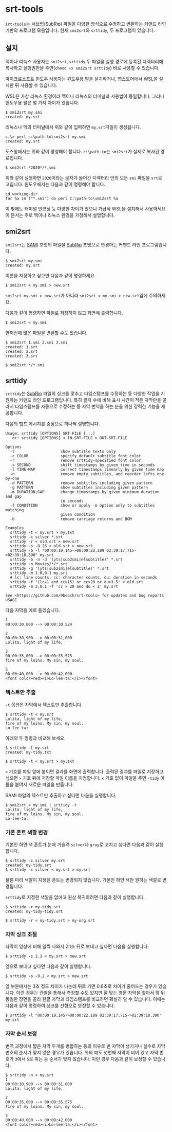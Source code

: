 # srt-tools

`srt-tools`는 서브립(SubRip) 파일을 다양한 방식으로 수정하고 변환하는 커맨드
라인 기반의 프로그램 모음입니다. 현재 `smi2srt`와 `srttidy`, 두 프로그램이
있습니다.

## 설치

맥이나 리눅스 사용자는 `smi2srt`, `srttidy` 두 파일을 실행 경로에 등록된
디렉터리에 복사하고 실행권한을 주면(`chmod +x smi2srt srttidy`) 바로 사용할
수 있습니다.

마이크로소프트 윈도우 사용자는 [윈도우용 펄](https://strawberryperl.com)을
설치하거나, 앱스토어에서 [WSL](https://apps.microsoft.com/store/detail/windows-subsystem-for-linux/9P9TQF7MRM4R?hl=en-us&gl=us)을 설치한 뒤 사용할 수 있습니다.

WSL은 가상 리눅스 환경이라 맥이나 리눅스의 터미널과 사용법이 동일합니다. 그러나
윈도우용 펄은 몇 가지 차이가 있습니다.

```
$ smi2srt my.smi
created: my.srt
```

리눅스나 맥의 터미널에서 위와 같이 입력하면 `my.srt`파일이 생성됩니다.

```
c:\> perl c:\path-to\smi2srt my.smi
created: my.srt
```

도스창에서는 위와 같이 명령해야 합니다. `c:\path-to`는 `smi2srt`가 실제로
복사된 경로입니다.

```
$ smi2srt *2020*/*.smi
```
위와 같이 실행하면 `2020`이라는 글자가 들어간 디렉터리 안의 모든 `smi` 파일을 
`srt`로 고칩니다. 윈도우에서는 다음과 같이 명령해야 합니다.

```
cd working-dir
for %a in ("*.smi") do perl C:\path-to\smi2srt %a
```
이 밖에도 터미널 인코딩 등 다양한 차이가 있으니 가급적 WSL을 설치해서
사용하세요. 이 문서는 주로 맥이나 리눅스 환경을 가정해서 설명합니다.

## smi2srt

`smi2srt`는 [SAMI](https://ko.wikipedia.org/wiki/SAMI) 포맷의 파일을 [SubRip](https://en.wikipedia.org/wiki/SubRip) 포맷으로 변경하는 커맨드 라인
프로그램입니다.

```
$ smi2srt my.smi
created: my.srt
```

이름을 지정하고 싶으면 다음과 같이 명령하세요.

```
$ smi2srt < my.smi > new.srt
```

`smi2srt my.smi > new.srt`가 아니라 `smi2srt < my.smi > new.srt`임에 주의하세요.

다음과 같이 명령하면 파일로 저장하지 않고 화면에 출력합니다.

```
$ smi2srt < my.smi
```

한꺼번에 많은 파일을 변환할 수도 있습니다.

```
$ smi2srt 1.smi 2.smi 3.smi
created: 1.srt
created: 2.srt
created: 3.srt
```

```
$ smi2srt */*.smi
```
## srttidy

`srttidy`는 [SubRip](https://en.wikipedia.org/wiki/SubRip) 파일의 싱크를 맞추고
타임스탬프를 수정하는 등 다양한 작업을 지원하는 커맨드 라인 프로그램입니다.
특히 글자 수에 비해 표시 시간이 적은 자막만을 골라서 타임스탬프를 자동으로 
수정하는 등 자막 번역을 하는 분을 위한 강력한 기능을 제공합니다.

다음의 헬프 메시지를 중심으로 하나씩 설명합니다.

```
Usage: srttidy [OPTIONS] SRT-FILE [...]
   or: srttidy [OPTIONS] < IN-SRT-FILE > OUT-SRT-FILE

Options
  -t                    show subtitle texts only
  -c COLOR              specify default subtitle font color
  -r                    remove srttidy-specified font color
  -s SECOND             shift timestamps by given time in seconds
  -l TIME-MAP           correct timestamps linearly by given time map
  -n                    remove empty subtitles, and reorder lefts one-by-one
  -d PATTERN            remove subtitles including given pattern
  -g PATTERN            show subtitles including given pattern
  -m DURATION,GAP       change timestamps by given minimum duration and gap
                        in seconds
  -f CONDITION          show or apply -m option only to subtitles matching
                        given condition
  -b                    remove carriage returns and BOM

Examples
  srttidy -t < my.srt > my.txt
  srttidy -c silver *.srt
  srttidy -r < old.srt > new.srt
  srttidy -s -8.26 < old.srt > new.srt
  srttidy -b -l "00:00:19,145->00:00:22,189 02:39:17,715->02:39:18,390" my.srt
  srttidy -b -n -d '(yts|sub2smi|elsubtitle)' *.srt
  srttidy -n Movies/*/*.srt
  srttidy -g '(yts|sub2smi|elsubtitle)' *.srt
  srttidy -m 1.0,0.1 my.srt
  # lc: line counts, cc: character counts, du: duration in seconds
  srttidy -f '(lc=1 and cc>15) or cc>20 or du>3.5' < old.srt
  srttidy -m 3,0.1 -f 'cc > 20 and du < 2' my.srt

See <https://github.com/9beach/srt-tools> for updates and bug reports
USAGE
```

다음 자막을 예로 들겠습니다.

```srt
1
00:00:30,000 --> 00:00:30,524

2
00:00:30,900 --> 00:00:31,000
Lolita, light of my life,

3
00:00:35,000 --> 00:00:35,575
fire of my loins. My sin, my soul.

5
00:00:40,000 --> 00:00:42,000
<font color=red><i>Lo-lee-ta:</i></font>
```

### 텍스트만 추출

`-t` 옵션은 자막에서 텍스트만 추출합니다.

```
$ srttidy -t < my.srt
Lolita, light of my life,
fire of my loins. My sin, my soul.
Lo-lee-ta:
```

아래의 두 명령과 비교해 보세요.

```
$ srttidy -t my.srt
created: my-tidy.txt
```

```
$ srttidy -t < my.srt > my.txt
```

`<` 기호를 파일 앞에 붙이면 결과를 화면에 출력합니다. 출력된 결과를 파일로 저장하고 싶으면 `>` 기호 뒤에 저장할 파일 이름을 지정합니다. `<` 기호 없이 파일을 
주면 `-tidy` 이름을 붙여서 새로운 파일을 만듭니다.

SAMI 파일의 텍스트만 추출하고 싶다면 다음을 실행합니다.
```
$ smi2srt < my.smi | srttidy -t
Lolita, light of my life,
fire of my loins. My sin, my soul.
Lo-lee-ta:
```

### 기폰 폰트 색깔 변경

기본인 하얀 색 폰트가 눈에 거슬려 `silver`나 `gray`로 고치고 싶다면 다음과 같이
실행합니다.

```
$ srttidy -c silver my.srt
created: my-tidy.srt
$ srttidy -c silver < my.srt > my.srt
```

물론 미리 색깔이 지정된 폰트는 변경되지 않습니다. 기본인 하얀 색만 원하는 색깔로
변경됩니다.

`srttidy`로 지정한 색깔을 없애고 원상 복귀하려면 다음과 같이 실행합니다.

```
$ srttidy -r my-tidy.srt
created: my-tidy-tidy.srt
```
```
$ srttidy -r < my-tidy.srt > my-org.srt
```

### 자막 싱크 조절

자막이 영상에 비해 일찍 나와서 2.1초 뒤로 보내고 싶다면 다음을 실행합니다.

```
$ srttidy -s 2.1 < my.srt > new.srt
```

앞으로 보내고 싶다면 다음과 같이 실행합니다.
```
$ srttidy -s -9.2 < my.srt > new.srt
```

앞 부분에서는 3초 정도 차이가 나는데 뒤로 가면 0.6초로 차이가 
줄어드는 경우가 있습니다. 이런 경우는 관찰을 통해서 측정할 수도 있지만
잘 맞는 영문 자막을 찾아서 앞 뒤 동일한 장면을 골라 한글 자막과 타임스탬프를
비교하면 확실히 알 수 있습니다. 이때는 다음과 같이 명령하여 싱크를 선형으로 
보정할 수 있습니다.

```
$ srttidy -l "00:00:19,145->00:00:22,189 02:39:17,715->02:39:18,390" my.srt
```

### 자막 순서 보정

번역 과정에서 짧은 자막 두개를 병합하는 등의 이유로 빈 자막이 생기거나 실수로
자막 번호의 순서가 맞지 않은 경우가 있습니다. 위의 예도 첫번째 자막이 비어 있고
자막 번호가 `3`에서 `5`로 뛰는 등 순서가 맞지 않습니다. 이런 경우 다음과 같이
보정할 수 있습니다.

```srt
$ srttidy -n < my.srt
1
00:00:30,900 --> 00:00:31,000
Lolita, light of my life,

2
00:00:35,000 --> 00:00:35,575
fire of my loins. My sin, my soul.

3
00:00:40,000 --> 00:00:42,000
<font color=red><i>Lo-lee-ta:</i></font>
```




	
